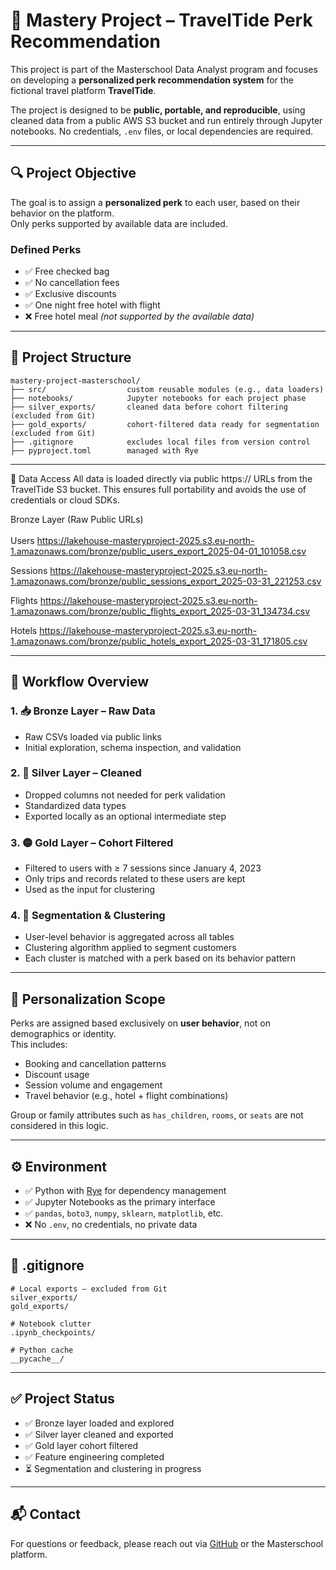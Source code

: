 # 🧠 Mastery Project – TravelTide Perk Recommendation

This project is part of the Masterschool Data Analyst program and focuses on developing a **personalized perk recommendation system** for the fictional travel platform **TravelTide**.

The project is designed to be **public, portable, and reproducible**, using cleaned data from a public AWS S3 bucket and run entirely through Jupyter notebooks. No credentials, `.env` files, or local dependencies are required.

---

## 🔍 Project Objective

The goal is to assign a **personalized perk** to each user, based on their behavior on the platform.  
Only perks supported by available data are included.

### Defined Perks

- ✅ Free checked bag  
- ✅ No cancellation fees  
- ✅ Exclusive discounts  
- ✅ One night free hotel with flight  
- ❌ Free hotel meal *(not supported by the available data)*

---

## 🧱 Project Structure

```
mastery-project-masterschool/
├── src/                  custom reusable modules (e.g., data loaders)
├── notebooks/            Jupyter notebooks for each project phase
├── silver_exports/       cleaned data before cohort filtering (excluded from Git)
├── gold_exports/         cohort-filtered data ready for segmentation (excluded from Git)
├── .gitignore            excludes local files from version control
├── pyproject.toml        managed with Rye
```

---

💾 Data Access
All data is loaded directly via public https:// URLs from the TravelTide S3 bucket.
This ensures full portability and avoids the use of credentials or cloud SDKs.

Bronze Layer (Raw Public URLs)<br>
<br>
Users
https://lakehouse-masteryproject-2025.s3.eu-north-1.amazonaws.com/bronze/public_users_export_2025-04-01_101058.csv

Sessions
https://lakehouse-masteryproject-2025.s3.eu-north-1.amazonaws.com/bronze/public_sessions_export_2025-03-31_221253.csv

Flights
https://lakehouse-masteryproject-2025.s3.eu-north-1.amazonaws.com/bronze/public_flights_export_2025-03-31_134734.csv

Hotels
https://lakehouse-masteryproject-2025.s3.eu-north-1.amazonaws.com/bronze/public_hotels_export_2025-03-31_171805.csv

---

## 🔄 Workflow Overview

### 1. 📥 Bronze Layer – Raw Data  
- Raw CSVs loaded via public links  
- Initial exploration, schema inspection, and validation

### 2. 🧹 Silver Layer – Cleaned  
- Dropped columns not needed for perk validation  
- Standardized data types  
- Exported locally as an optional intermediate step

### 3. 🟡 Gold Layer – Cohort Filtered  
- Filtered to users with ≥ 7 sessions since January 4, 2023  
- Only trips and records related to these users are kept  
- Used as the input for clustering

### 4. 👥 Segmentation & Clustering  
- User-level behavior is aggregated across all tables  
- Clustering algorithm applied to segment customers  
- Each cluster is matched with a perk based on its behavior pattern

---

## 🧠 Personalization Scope

Perks are assigned based exclusively on **user behavior**, not on demographics or identity.  
This includes:

- Booking and cancellation patterns  
- Discount usage  
- Session volume and engagement  
- Travel behavior (e.g., hotel + flight combinations)

Group or family attributes such as `has_children`, `rooms`, or `seats` are not considered in this logic.

---

## ⚙️ Environment

- ✅ Python with [Rye](https://rye-up.com/) for dependency management  
- ✅ Jupyter Notebooks as the primary interface  
- ✅ `pandas`, `boto3`, `numpy`, `sklearn`, `matplotlib`, etc.  
- ❌ No `.env`, no credentials, no private data

---

## 📁 .gitignore

```
# Local exports – excluded from Git
silver_exports/
gold_exports/

# Notebook clutter
.ipynb_checkpoints/

# Python cache
__pycache__/
```

---

## ✅ Project Status

- ✅ Bronze layer loaded and explored  
- ✅ Silver layer cleaned and exported  
- ✅ Gold layer cohort filtered  
- ✅ Feature engineering completed  
- ⏳ Segmentation and clustering in progress

---

## 📬 Contact

For questions or feedback, please reach out via [GitHub](https://github.com/KonstantinData) or the Masterschool platform.
